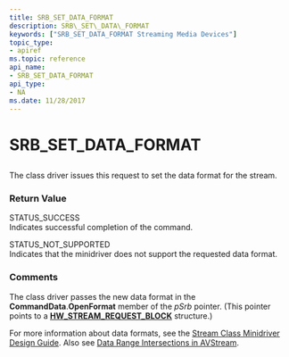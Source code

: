 ```yaml
---
title: SRB_SET_DATA_FORMAT
description: SRB\_SET\_DATA\_FORMAT
keywords: ["SRB_SET_DATA_FORMAT Streaming Media Devices"]
topic_type:
- apiref
ms.topic: reference
api_name:
- SRB_SET_DATA_FORMAT
api_type:
- NA
ms.date: 11/28/2017
---
```


# SRB\_SET\_DATA\_FORMAT


## <span id="ddk_srb_set_data_format_ks"></span><span id="DDK_SRB_SET_DATA_FORMAT_KS"></span>


The class driver issues this request to set the data format for the stream.

### <span id="return_value"></span><span id="RETURN_VALUE"></span>Return Value

<span id="STATUS_SUCCESS"></span><span id="status_success"></span>STATUS\_SUCCESS  
Indicates successful completion of the command.

<span id="STATUS_NOT_SUPPORTED"></span><span id="status_not_supported"></span>STATUS\_NOT\_SUPPORTED  
Indicates that the minidriver does not support the requested data format.

### Comments

The class driver passes the new data format in the **CommandData**.**OpenFormat** member of the *pSrb* pointer. (This pointer points to a [**HW\_STREAM\_REQUEST\_BLOCK**](/windows-hardware/drivers/ddi/strmini/ns-strmini-_hw_stream_request_block) structure.)

For more information about data formats, see the [Stream Class Minidriver Design Guide](./streaming-minidrivers2.md). Also see [Data Range Intersections in AVStream](./data-range-intersections-in-avstream.md).

 

